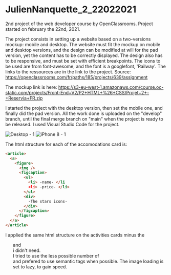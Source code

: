 # JulienNanquette_2_22022021
2nd project of the web developer course by OpenClassrooms.
Project started on february the 22nd, 2021.

The project consists in setting up a website based on a two-versions mockup: mobile and desktop. The website must fit the mockup on mobile and desktop versions, and the design can be modified at will for the pad version, yet the content has to be correctly displayed. The design also has to be responsive, and must be set with efficient breakpoints.
The icons to be used are from font-awesome, and the font is a googlefont, 'Railway'. The links to the ressources are in the link to the project.
Source: https://openclassrooms.com/fr/paths/185/projects/639/assignment

The mockup link is here: https://s3-eu-west-1.amazonaws.com/course.oc-static.com/projects/Front-End+V2/P2+HTML+%26+CSS/Projet+2+-+Reservia+FR.zip

I started the project with the desktop version, then set the mobile one, and finally did the pad version. All the work done is uploaded on the "develop" branch, until the final merge branch on "main" when the project is ready to be released. I used Visual Studio Code for the project.

![Desktop - 1](https://user-images.githubusercontent.com/76691359/111976544-0715d980-8b02-11eb-87aa-e6bbd49829b2.png)
![iPhone 8 - 1](https://user-images.githubusercontent.com/76691359/111976552-09783380-8b02-11eb-8563-0c9c80b2a40b.png)

The html structure for each of the accomodations card is:

```html
<article>
  <a>
    <figure>
      <img />
      <figcaption>
        <ul>
          <li> -name- </li
          <li> -price- </li>
        </ul>
        <div>
          -The stars icons-
        </div>
      </figcaption>
    </figure>
  </a>
</article>
```

I applied the same html structure on the activities cards minus the <ul> and <div> i didn't need.  
I tried to use the less possible number of <div> and prefered to use semantic tags when possible.
The image loading is set to lazy, to gain speed.
